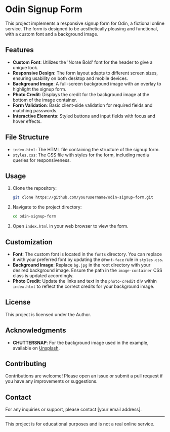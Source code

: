 # Odin Signup Form

This project implements a responsive signup form for Odin, a fictional online service. The form is designed to be aesthetically pleasing and functional, with a custom font and a background image.

## Features

- **Custom Font**: Utilizes the 'Norse Bold' font for the header to give a unique look.
- **Responsive Design**: The form layout adapts to different screen sizes, ensuring usability on both desktop and mobile devices.
- **Background Image**: A full-screen background image with an overlay to highlight the signup form.
- **Photo Credit**: Displays the credit for the background image at the bottom of the image container.
- **Form Validation**: Basic client-side validation for required fields and matching passwords.
- **Interactive Elements**: Styled buttons and input fields with focus and hover effects.

## File Structure

- `index.html`: The HTML file containing the structure of the signup form.
- `styles.css`: The CSS file with styles for the form, including media queries for responsiveness.

## Usage

1. Clone the repository:
    ```bash
    git clone https://github.com/yourusername/odin-signup-form.git
    ```

2. Navigate to the project directory:
    ```bash
    cd odin-signup-form
    ```

3. Open `index.html` in your web browser to view the form.

## Customization

- **Font**: The custom font is located in the `fonts` directory. You can replace it with your preferred font by updating the `@font-face` rule in `styles.css`.
- **Background Image**: Replace `bg.jpg` in the root directory with your desired background image. Ensure the path in the `image-container` CSS class is updated accordingly.
- **Photo Credit**: Update the links and text in the `photo-credit` div within `index.html` to reflect the correct credits for your background image.

## License

This project is licensed  under the Author. 

## Acknowledgments

- **CHUTTERSNAP**: For the background image used in the example, available on [Unsplash](https://unsplash.com/photos/palm-trees-u-vmeJcJ-Z4).


## Contributing

Contributions are welcome! Please open an issue or submit a pull request if you have any improvements or suggestions.

## Contact

For any inquiries or support, please contact [your email address].

---

This project is for educational purposes and is not a real online service.